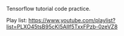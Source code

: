 Tensorflow tutorial code practice.

Play list: https://www.youtube.com/playlist?list=PLXO45tsB95cKI5AIlf5TxxFPzb-0zeVZ8
